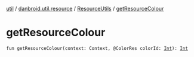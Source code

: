 [util](../../index.md) / [danbroid.util.resource](../index.md) / [ResourceUtils](index.md) / [getResourceColour](./get-resource-colour.md)

# getResourceColour

`fun getResourceColour(context: Context, @ColorRes colorId: `[`Int`](https://kotlinlang.org/api/latest/jvm/stdlib/kotlin/-int/index.html)`): `[`Int`](https://kotlinlang.org/api/latest/jvm/stdlib/kotlin/-int/index.html)
